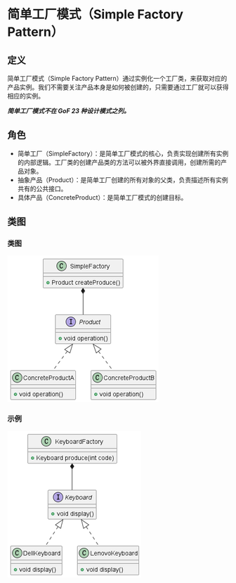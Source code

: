 # 简单工厂模式（Simple Factory Pattern）

## 定义

简单工厂模式（Simple Factory Pattern）通过实例化一个工厂类，来获取对应的产品实例。我们不需要关注产品本身是如何被创建的，只需要通过工厂就可以获得相应的实例。

***简单工厂模式不在 GoF 23 种设计模式之列。***

## 角色

- 简单工厂（SimpleFactory）：是简单工厂模式的核心，负责实现创建所有实例的内部逻辑。工厂类的创建产品类的方法可以被外界直接调用，创建所需的产品对象。
- 抽象产品（Product）：是简单工厂创建的所有对象的父类，负责描述所有实例共有的公共接口。
- 具体产品（ConcreteProduct）：是简单工厂模式的创建目标。

## 类图

### 类图

![简单工厂模式（Simple Factory Pattern）](src/main/resources/static/diagram.png '简单工厂模式（Simple Factory Pattern）')

### 示例

![简单工厂模式（Simple Factory Pattern）](src/main/resources/static/diagram-demo.png '简单工厂模式（Simple Factory Pattern）')
